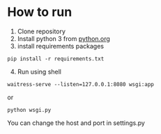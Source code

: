 # How to run

1. Clone repository
2. Install python 3 from [python.org](https://www.python.org/)
3. install requirements packages
 ```
 pip install -r requirements.txt
 ```
4. Run using shell
 ```
 waitress-serve --listen=127.0.0.1:8080 wsgi:app      
 ```
   or
 ```
 python wsgi.py
 ```
You can change the host and port in settings.py